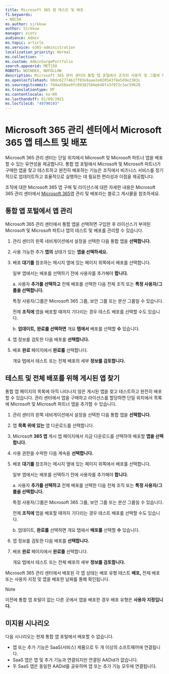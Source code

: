 ```yaml
---
title: Microsoft 365 앱 테스트 및 배포
f1.keywords:
- NOCSH
ms.author: sirkkuw
author: Sirkkuw
manager: scotv
audience: Admin
ms.topic: article
ms.service: o365-administration
localization_priority: Normal
ms.collection: ''
ms.custom: AdminSurgePortfolio
search.appverid: MET150
ROBOTS: NOINDEX, NOFOLLOW
description: Microsoft 365 관리 센터의 통합 앱 포털에서 조직의 사용자 및 그룹에 대한 Microsoft 및 Microsoft 파트너 앱을 찾고 테스트하고 배포합니다.
ms.openlocfilehash: b0dc6277461ff03e8aae2e820543f8e5d9e2303c
ms.sourcegitcommit: 7d4aa58ae9fc893825b6e648fa3f072c3ac59628
ms.translationtype: MT
ms.contentlocale: ko-KR
ms.lasthandoff: 01/09/2021
ms.locfileid: "49790193"
---
```

# <a name="test-and-deploy-microsoft-365-apps-in-the-microsoft-365-admin-center"></a>Microsoft 365 관리 센터에서 Microsoft 365 앱 테스트 및 배포

Microsoft 365 관리 센터는 단일 위치에서 Microsoft 및 Microsoft 파트너 앱을 배포할 수 있는 유연성을 제공합니다. 통합 앱 포털에서 Microsoft 및 Microsoft 파트너가 구매한 앱을 찾고 테스트하고 완전히 배포하는 기능은 조직에서 비즈니스 서비스를 정기적으로 업데이트하고 효율적으로 실행하는 데 필요한 편리성과 이점을 제공합니다.  

조직에 대한 Microsoft 365 앱 구매 및 라이선스에 대한 자세한 내용은 Microsoft 365 관리 센터에서 [Microsoft 365](https://techcommunity.microsoft.com/t5/microsoft-365-blog/manage-and-deploy-microsoft-365-apps-from-the-microsoft-365/ba-p/1194324)앱 관리 및 배포라는 블로그 게시물을 참조하세요.
  
## <a name="manage-apps-in-the-integrated-apps-portal"></a>통합 앱 포털에서 앱 관리

Microsoft 365 관리 센터에서 통합 앱을 선택하면 구입한 후 라이선스가 부여된 Microsoft 및 Microsoft 파트너 앱의 테스트 및 배포를 관리할 수 있습니다. 

1. 관리 센터의 왼쪽 네비게이션에서 설정을 선택한 다음 통합 앱을 **선택합니다.**  

2. 사용 가능한 추가 **앱의** 상태가 있는 **앱을 선택하세요.**

3. 배포 **대기를** 참조하는 메시지 옆에 있는 페이지 위쪽에서 배포를 선택합니다.

    일부 앱에서는 배포를 선택하기 전에 사용자를 추가해야 **합니다.**

    a. 사용자 **추가를 선택하고** 전체 배포를  선택한 다음 전체 조직 또는 **특정 사용자/그룹을 선택합니다.** 

    특정 사용자/그룹은 Microsoft 365 그룹, 보안 그룹 또는 분산 그룹일 수 있습니다.

    전체 **조직에** 앱을 배포할 때까지 기다리는 경우 테스트 배포를 선택할 수도 있습니다.

    b. **업데이트,** **완료를 선택하면** 개요 **탭에서** 배포를 선택할 **수** 있습니다.  

4. 앱 정보를 검토한 다음 배포를 **선택합니다.** 

5. 배포 **완료** 페이지에서 **완료를** 선택합니다. 

    개요 탭에서 테스트 또는 전체 배포의 세부 **정보를 검토합니다.**

## <a name="find-published-apps-for-testing-and-full-deployment"></a>테스트 및 전체 배포를 위해 게시된 앱 찾기 

통합 앱 페이지의 목록에 아직 나타나지 않은 게시된 앱을 찾고 테스트하고 완전히 배포할 수 있습니다. 관리 센터에서 앱을 구매하고 라이선스를 할당하면 단일 위치에서 목록에 Microsoft 및 Microsoft 파트너 앱을 추가할 수 있습니다.

1. 관리 센터의 왼쪽 네비게이션에서 설정을 선택한 다음 통합 앱을 **선택합니다.**  

2. 앱 **목록 위에 있는** 앱 다운로드를 선택합니다.

3. Microsoft **365 앱** 게시 앱 페이지에서 지금 다운로드를 선택하여 배포할 **앱을 선택합니다.**

4. 사용 권한을 수락한 다음 계속을 **선택합니다.**

5. 배포 **대기를** 참조하는 메시지 옆에 있는 페이지 위쪽에서 배포를 선택합니다.

    일부 앱에서는 배포를 선택하기 전에 사용자를 추가해야 **합니다.**

    a. 사용자 **추가를 선택하고** 전체 배포를  선택한 다음 전체 조직 또는 **특정 사용자/그룹을 선택합니다.** 

    특정 사용자/그룹은 Microsoft 365 그룹, 보안 그룹 또는 분산 그룹일 수 있습니다.

    전체 **조직에** 앱을 배포할 때까지 기다리는 경우 테스트 배포를 선택할 수도 있습니다.

    b. 업데이트, **완료를** 선택하면 개요 탭에서 **배포를** 선택할  **수** 있습니다.  

6. 앱 정보를 검토한 다음 배포를 **선택합니다.** 

7. 배포 **완료** 페이지에서 **완료를** 선택합니다. 

    개요 탭에서 테스트 또는 전체 배포의 세부 **정보를 검토합니다.**

Microsoft 365 관리 센터에서 배포된 각  앱 상태는 배포 유형 테스트 **배포,** 전체 배포 또는 사용자 지정 및 앱을 배포한 날짜를 통해 확인됩니다.   

> [!NOTE]
> 이전에 통합 앱 포털이 없는 다른 곳에서 앱을 배포한 경우 배포 유형은 **사용자** **지정입니다.**

## <a name="unsupported-scenarios"></a>미지원 시나리오

다음 시나리오는 현재 통합 앱 포털에서 배포할 수 없습니다.

- 앱 또는 추가 기능은 SaaS(서비스) 제품으로 두 개 이상의 소프트웨어에 연결됩니다.
- SaaS 앱은 앱 및 추가 기능과 연결되지만 연결된 AADid가 없습니다.
- 두 SaaS 앱은 동일한 AADid를 공유하며 앱 또는 추가 기능 모두에 연결됩니다.
  